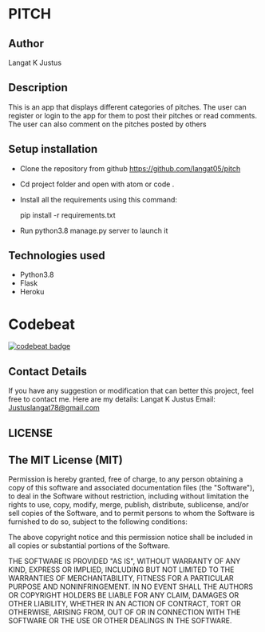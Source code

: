 # PITCH

## Author

Langat K Justus

## Description

This is an app that displays different categories of pitches. The user can register or login to the app for them to post their pitches or read comments. The user can also comment on the pitches posted by others

## Setup installation

- Clone the repository from github
   <https://github.com/langat05/pitch>

- Cd project folder and open with atom or code .

- Install all the requirements using this command:

   pip install -r requirements.txt

- Run python3.8 manage.py server to launch it

## Technologies used

- Python3.8
- Flask
- Heroku

# Codebeat

[![codebeat badge](https://codebeat.co/badges/5030fa5c-547a-49da-880c-c31090ca86dd)](https://codebeat.co/projects/github-com-langat05-pitch-master)

## Contact Details

If you have any suggestion or modification that can better this project, feel free to contact me. Here are my details: Langat K Justus Email: Justuslangat78@gmail.com

## LICENSE

## The MIT License (MIT)

Permission is hereby granted, free of charge, to any person obtaining a copy of this software and associated documentation files (the "Software"), to deal in the Software without restriction, including without limitation the rights to use, copy, modify, merge, publish, distribute, sublicense, and/or sell copies of the Software, and to permit persons to whom the Software is furnished to do so, subject to the following conditions:

The above copyright notice and this permission notice shall be included in all copies or substantial portions of the Software.

THE SOFTWARE IS PROVIDED "AS IS", WITHOUT WARRANTY OF ANY KIND, EXPRESS OR IMPLIED, INCLUDING BUT NOT LIMITED TO THE WARRANTIES OF MERCHANTABILITY, FITNESS FOR A PARTICULAR PURPOSE AND NONINFRINGEMENT. IN NO EVENT SHALL THE AUTHORS OR COPYRIGHT HOLDERS BE LIABLE FOR ANY CLAIM, DAMAGES OR OTHER LIABILITY, WHETHER IN AN ACTION OF CONTRACT, TORT OR OTHERWISE, ARISING FROM, OUT OF OR IN CONNECTION WITH THE SOFTWARE OR THE USE OR OTHER DEALINGS IN THE SOFTWARE.
